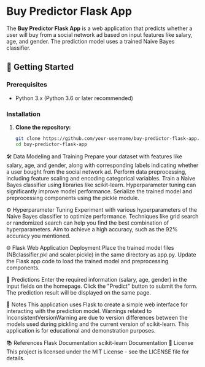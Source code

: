 # Buy Predictor Flask App

The **Buy Predictor Flask App** is a web application that predicts whether a user will buy from a social network ad based on input features like salary, age, and gender. The prediction model uses a trained Naive Bayes classifier.

## 🚀 Getting Started

### Prerequisites

- Python 3.x (Python 3.6 or later recommended)

### Installation

1. **Clone the repository:**

   ```bash
   git clone https://github.com/your-username/buy-predictor-flask-app.git
   cd buy-predictor-flask-app
🛠️ Data Modeling and Training
Prepare your dataset with features like salary, age, and gender, along with corresponding labels indicating whether a user bought from the social network ad.
Perform data preprocessing, including feature scaling and encoding categorical variables. 
Train a Naive Bayes classifier using libraries like scikit-learn. Hyperparameter tuning can significantly improve model performance. 
Serialize the trained model and preprocessing components using the pickle module.

⚙️ Hyperparameter Tuning
Experiment with various hyperparameters of the Naive Bayes classifier to optimize performance.
Techniques like grid search or randomized search can help you find the best combination of hyperparameters.
Aim to achieve a high accuracy, such as the 92% accuracy you mentioned.

🌐 Flask Web Application Deployment
Place the trained model files (NBclassifier.pkl and scaler.pickle) in the same directory as app.py.
Update the Flask app code to load the trained model and preprocessing components.

🚀 Predictions
Enter the required information (salary, age, gender) in the input fields on the homepage.
Click the "Predict" button to submit the form.
The prediction result will be displayed on the same page.

📝 Notes
This application uses Flask to create a simple web interface for interacting with the prediction model.
Warnings related to InconsistentVersionWarning are due to version differences between the models used during pickling and the current version of scikit-learn.
This application is for educational and demonstration purposes.

📚 References
Flask Documentation
scikit-learn Documentation
📄 License
This project is licensed under the MIT License - see the LICENSE file for details.





